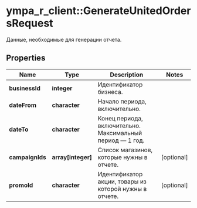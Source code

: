 # ympa_r_client::GenerateUnitedOrdersRequest

Данные, необходимые для генерации отчета. 

## Properties
Name | Type | Description | Notes
------------ | ------------- | ------------- | -------------
**businessId** | **integer** | Идентификатор бизнеса. | 
**dateFrom** | **character** | Начало периода, включительно. | 
**dateTo** | **character** | Конец периода, включительно. Максимальный период — 1 год. | 
**campaignIds** | **array[integer]** | Список магазинов, которые нужны в отчете. | [optional] 
**promoId** | **character** | Идентификатор акции, товары из которой нужны в отчете. | [optional] 


